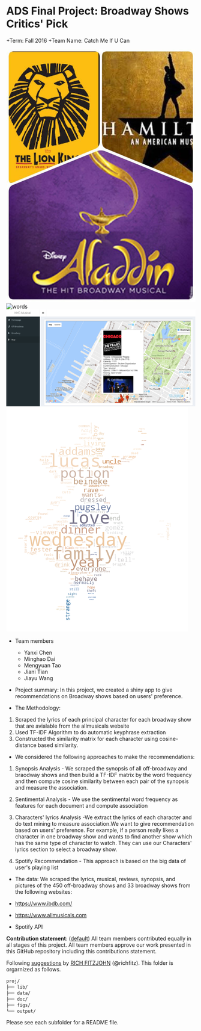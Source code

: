 # ADS Final Project: Broadway Shows Critics' Pick 

+Term: Fall 2016
+Team Name: Catch Me If U Can

![words](https://github.com/TZstatsADS/Fall2016-proj5-grp6/blob/master/figs/shows_img/broadwayshow.jpeg)
![words](https://github.com/TZstatsADS/Fall2016-proj5-grp6/blob/master/figs/11.png)
![words](https://github.com/TZstatsADS/Fall2016-proj5-grp6/blob/master/figs/22.png)
![words](https://github.com/TZstatsADS/Fall2016-proj5-grp6/blob/master/figs/wc6.png)

+ Team members
	+ Yanxi Chen
	+ Minghao Dai
	+ Mengyuan Tao
	+ Jiani Tian
	+ Jiayu Wang

+ Project summary: In this project, we created a shiny app to give recommendations on Broadway shows based on users' preference. 

+ The Methodology:

1. Scraped the lyrics of each principal character for each broadway show that are avialable from the allmusicals website 
2. Used TF-IDF Algorithm to do automatic keyphrase extraction
3. Constructed the similarity matrix for each character using cosine-distance based similarity.

+ We considered the following approaches to make the recommendations: 

1. Synopsis Analysis - We scraped the synopsis of all off-broadway and braodway shows and then build a TF-IDF matrix by the word frequency and then compute cosine similarity between each pair of the synopsis and measure the association.

2. Sentimental Analysis - We use the sentimental word frequency as features for each document and compute association

3. Characters' lyrics Analysis -We extract the lyrics of each character and do text mining to measure association.We want to give recommendation based on users' preference. For example, if a person really likes a character in one broadway show and wants to find another show which has the same type of character to watch. They can use our Characters' lyrics section to select a broadway show.

4. Spotify Recommendation - This approach is based on the big data of user's playing list 

+ The data: We scraped the lyrics, musical, reviews, synopsis, and pictures of the 450 off-broadway shows and 33 broadway shows from the following websites:

+ https://www.ibdb.com/
+ https://www.allmusicals.com
+ Spotify API



**Contribution statement**: ([default](doc/a_note_on_contributions.md)) All team members contributed equally in all stages of this project. All team members approve our work presented in this GitHub repository including this contributions statement. 

Following [suggestions](http://nicercode.github.io/blog/2013-04-05-projects/) by [RICH FITZJOHN](http://nicercode.github.io/about/#Team) (@richfitz). This folder is orgarnized as follows.

```
proj/
├── lib/
├── data/
├── doc/
├── figs/
└── output/
```


Please see each subfolder for a README file.
